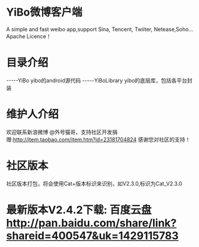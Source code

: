 YiBo微博客户端
====

A simple and fast weibo app,support Sina, Tencent, Twiiter, Netease,Soho...
Apache Licence！

目录介绍
====
-----YiBo  yibo的android源代码
-----YiBoLibrary yibo的底层库，包括各平台封装

维护人介绍
=====
欢迎联系新浪微博 @外号猫哥，支持社区开发捐赠:http://item.taobao.com/item.htm?id=23181704824 感谢您对社区的支持！

社区版本
=====
社区版本打包，将会使用Cat+版本标识来识别，如V2.3.0,标识为Cat_V2.3.0

最新版本V2.4.2下载: 百度云盘 http://pan.baidu.com/share/link?shareid=400547&uk=1429115783
=======